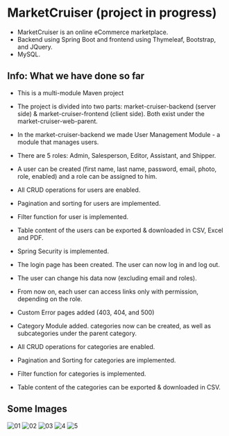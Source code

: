 # MarketCruiser (project in progress)

* MarketCruiser is an online eCommerce marketplace.
* Backend using Spring Boot and frontend using Thymeleaf, Bootstrap, and JQuery.
* MySQL.

## Info: What we have done so far

* This is a multi-module Maven project
* The project is divided into two parts: market-cruiser-backend (server side) & market-cruiser-frontend (client side). Both exist under the market-cruiser-web-parent.

* In the market-cruiser-backend we made User Management Module - a module that manages users.
* There are 5 roles: Admin, Salesperson, Editor, Assistant, and Shipper.
* A user can be created (first name, last name, password, email, photo, role, enabled) and a role can be assigned to him.
* All CRUD operations for users are enabled.
* Pagination and sorting for users are implemented.
* Filter function for user is implemented.
* Table content of the users can be exported & downloaded in CSV, Excel and PDF.

* Spring Security is implemented.
* The login page has been created. The user can now log in and log out.
* The user can change his data now (excluding email and roles).
* From now on, each user can access links only with permission, depending on the role.
* Custom Error pages added (403, 404, and 500)

* Category Module added. categories now can be created, as well as subcategories under the parent category.
* All CRUD operations for categories are enabled.
* Pagination and Sorting for categories are implemented.
* Filter function for categories is implemented.
* Table content of the categories can be exported & downloaded in CSV.

## Some Images

![01](https://user-images.githubusercontent.com/109813536/207864751-1d6c7086-52ad-44da-98c5-bfe30c66fe62.png)
![02](https://user-images.githubusercontent.com/109813536/207864788-8b148009-dc7e-4688-ae14-d6e93d96c03c.png)
![03](https://user-images.githubusercontent.com/109813536/207864805-dde73594-808b-46e5-a56a-7ca215d77036.png)
![4](https://user-images.githubusercontent.com/109813536/208247308-6a0e98b5-6bc0-444a-abf5-e5d657190996.png)
![5](https://user-images.githubusercontent.com/109813536/208247313-164f36e9-f827-468a-b934-d4e87850e393.png)
